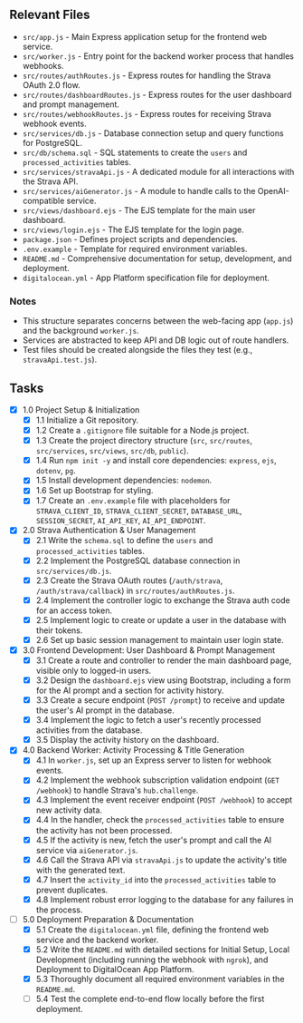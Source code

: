 ## Relevant Files

- `src/app.js` - Main Express application setup for the frontend web service.
- `src/worker.js` - Entry point for the backend worker process that handles webhooks.
- `src/routes/authRoutes.js` - Express routes for handling the Strava OAuth 2.0 flow.
- `src/routes/dashboardRoutes.js` - Express routes for the user dashboard and prompt management.
- `src/routes/webhookRoutes.js` - Express routes for receiving Strava webhook events.
- `src/services/db.js` - Database connection setup and query functions for PostgreSQL.
- `src/db/schema.sql` - SQL statements to create the `users` and `processed_activities` tables.
- `src/services/stravaApi.js` - A dedicated module for all interactions with the Strava API.
- `src/services/aiGenerator.js` - A module to handle calls to the OpenAI-compatible service.
- `src/views/dashboard.ejs` - The EJS template for the main user dashboard.
- `src/views/login.ejs` - The EJS template for the login page.
- `package.json` - Defines project scripts and dependencies.
- `.env.example` - Template for required environment variables.
- `README.md` - Comprehensive documentation for setup, development, and deployment.
- `digitalocean.yml` - App Platform specification file for deployment.

### Notes

- This structure separates concerns between the web-facing app (`app.js`) and the background `worker.js`.
- Services are abstracted to keep API and DB logic out of route handlers.
- Test files should be created alongside the files they test (e.g., `stravaApi.test.js`).

## Tasks

- [x] 1.0 Project Setup & Initialization
  - [x] 1.1 Initialize a Git repository.
  - [x] 1.2 Create a `.gitignore` file suitable for a Node.js project.
  - [x] 1.3 Create the project directory structure (`src`, `src/routes`, `src/services`, `src/views`, `src/db`, `public`).
  - [x] 1.4 Run `npm init -y` and install core dependencies: `express`, `ejs`, `dotenv`, `pg`.
  - [x] 1.5 Install development dependencies: `nodemon`.
  - [x] 1.6 Set up Bootstrap for styling.
  - [x] 1.7 Create an `.env.example` file with placeholders for `STRAVA_CLIENT_ID`, `STRAVA_CLIENT_SECRET`, `DATABASE_URL`, `SESSION_SECRET`, `AI_API_KEY`, `AI_API_ENDPOINT`.

- [x] 2.0 Strava Authentication & User Management
  - [x] 2.1 Write the `schema.sql` to define the `users` and `processed_activities` tables.
  - [x] 2.2 Implement the PostgreSQL database connection in `src/services/db.js`.
  - [x] 2.3 Create the Strava OAuth routes (`/auth/strava`, `/auth/strava/callback`) in `src/routes/authRoutes.js`.
  - [x] 2.4 Implement the controller logic to exchange the Strava auth code for an access token.
  - [x] 2.5 Implement logic to create or update a user in the database with their tokens.
  - [x] 2.6 Set up basic session management to maintain user login state.

- [x] 3.0 Frontend Development: User Dashboard & Prompt Management
  - [x] 3.1 Create a route and controller to render the main dashboard page, visible only to logged-in users.
  - [x] 3.2 Design the `dashboard.ejs` view using Bootstrap, including a form for the AI prompt and a section for activity history.
  - [x] 3.3 Create a secure endpoint (`POST /prompt`) to receive and update the user's AI prompt in the database.
  - [x] 3.4 Implement the logic to fetch a user's recently processed activities from the database.
  - [x] 3.5 Display the activity history on the dashboard.

- [x] 4.0 Backend Worker: Activity Processing & Title Generation
  - [x] 4.1 In `worker.js`, set up an Express server to listen for webhook events.
  - [x] 4.2 Implement the webhook subscription validation endpoint (`GET /webhook`) to handle Strava's `hub.challenge`.
  - [x] 4.3 Implement the event receiver endpoint (`POST /webhook`) to accept new activity data.
  - [x] 4.4 In the handler, check the `processed_activities` table to ensure the activity has not been processed.
  - [x] 4.5 If the activity is new, fetch the user's prompt and call the AI service via `aiGenerator.js`.
  - [x] 4.6 Call the Strava API via `stravaApi.js` to update the activity's title with the generated text.
  - [x] 4.7 Insert the `activity_id` into the `processed_activities` table to prevent duplicates.
  - [x] 4.8 Implement robust error logging to the database for any failures in the process.

- [ ] 5.0 Deployment Preparation & Documentation
  - [x] 5.1 Create the `digitalocean.yml` file, defining the frontend web service and the backend worker.
  - [x] 5.2 Write the `README.md` with detailed sections for Initial Setup, Local Development (including running the webhook with `ngrok`), and Deployment to DigitalOcean App Platform.
  - [x] 5.3 Thoroughly document all required environment variables in the `README.md`.
  - [ ] 5.4 Test the complete end-to-end flow locally before the first deployment. 